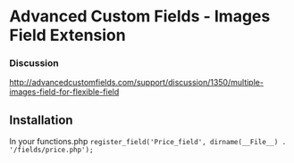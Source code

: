 Advanced Custom Fields - Images Field Extension
==============================================

### Discussion
http://advancedcustomfields.com/support/discussion/1350/multiple-images-field-for-flexible-field

Installation
------------

In your functions.php
`register_field('Price_field', dirname(__File__) . '/fields/price.php');`
